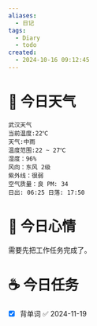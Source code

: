 ```yaml
---
aliases:
  - 日记
tags:
  - Diary
  - todo
created:
  - 2024-10-16 09:12:45
---
```

# 🌅 今日天气

``` 
武汉天气
当前温度:22℃
天气:中雨
温度范围:22 ~ 27℃
湿度：96%
风向：东风 2级
紫外线：很弱
空气质量：良 PM: 34
日出: 06:25 日落: 17:50
```

# 🍋 今日心情

需要先把工作任务完成了。

# ☕ 今日任务

- [x] 背单词 ✅ 2024-11-19


